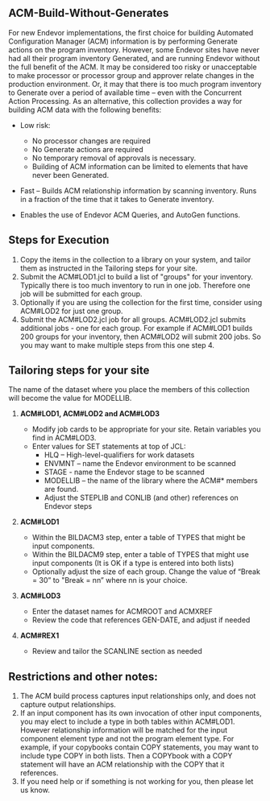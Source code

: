 ## ACM-Build-Without-Generates

For new Endevor implementations, the first choice for building Automated Configuration Manager (ACM) information is by performing Generate actions on the program inventory. However, some Endevor sites have never had all their program inventory Generated, and are running Endevor without the full benefit of the ACM. It may be considered too risky or unacceptable to make processor or processor group and approver relate changes in the production environment. Or, it may that there is too much program inventory to Generate over a period of available time – even with the Concurrent Action Processing.  As an alternative, this collection provides a way for building ACM data with the following benefits:

- Low risk:
    
   -  No processor changes are required
   -  No Generate actions are required
   -  No temporary removal of approvals is necessary. 
   -  Building of ACM information can be limited to elements that have never been Generated. 
- Fast – Builds ACM relationship information by scanning inventory. Runs in a fraction of the time that it takes to Generate inventory.
- Enables the use of Endevor ACM Queries, and AutoGen functions.

## Steps for Execution 

1. Copy the items in the collection to a library on your system, and tailor them as instructed in the Tailoring steps for your site.
2. Submit the ACM#LOD1.jcl to build a list of "groups" for your inventory. Typically there is too much inventory to run in one job. Therefore one job will be submitted for each group.
3. Optionally if you are using the collection for the first time, consider using ACM#LOD2 for just one group.
4. Submit the ACM#LOD2.jcl job for all groups. ACM#LOD2.jcl submits additional jobs - one for each group. For example if ACM#LOD1 builds 200 groups for your inventory, then ACM#LOD2 will submit 200 jobs. So you may want to make multiple steps from this one step 4.

## Tailoring steps for your site

The name of the dataset where you place the members of this collection will become the value for MODELLIB.

1. **ACM#LOD1, ACM#LOD2 and ACM#LOD3**  

   - Modify job cards to be appropriate for your site. Retain variables you find in ACM#LOD3.
   - Enter values for SET statements at top of JCL:
     - HLQ – High-level-qualifiers for work datasets
     - ENVMNT – name the Endevor environment to be scanned
     - STAGE - name the Endevor stage to be scanned
     - MODELLIB – the name of the library where the ACM#* members are found.
     - Adjust the STEPLIB and CONLIB (and other) references on Endevor steps

2. **ACM#LOD1**

   - Within the BILDACM3 step, enter a table of TYPES that might be input components.
   - Within the BILDACM9 step, enter a table of TYPES that might use input components (It is OK if a type is entered into both lists)
   - Optionally adjust the size of each group. Change the value of “Break = 30” to "Break = nn” where nn is your choice.

3. **ACM#LOD3**

   - Enter the dataset names for ACMROOT and ACMXREF
   - Review the code that references GEN-DATE, and adjust if needed
   
4. **ACM#REX1** 
   - Review and tailor the SCANLINE section as needed

## Restrictions and other notes:

1. The ACM build process captures input relationships only, and does not capture output relationships.
2. If an input component has its own invocation of other input components, you may elect to include a type in both tables within ACM#LOD1. However relationship information will be matched for the input component element type and not the program element type. For example, if your copybooks contain COPY statements, you may want to include type COPY in both lists. Then a COPYbook with a COPY statement will have an ACM relationship with the COPY that it references.
3. If you need help or if something is not working for you, then please let us know.